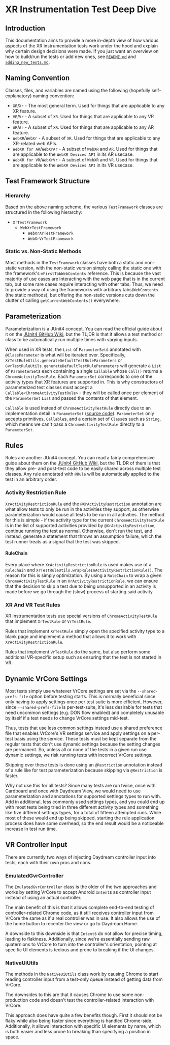 # XR Instrumentation Test Deep Dive

## Introduction

This documentation aims to provide a more in-depth view of how various aspects
of the XR instrumentation tests work under the hood and explain why certain
design decisions were made. If you just want an overview on how to build/run the
tests or add new ones, see [`README.md`][readme] and
[`adding_new_tests.md`][adding_new_tests].

## Naming Convention

Classes, files, and variables are named using the following (hopefully
self-explanatory) naming convention:

* `XR`/`Xr` - The most general term. Used for things that are applicable to any
  XR feature.
* `VR`/`Vr` - A subset of `XR`. Used for things that are applicable to any VR
  feature.
* `AR`/`Ar` - A subset of `XR`. Used for things that are applicable to any AR
  feature.
* `WebXR`/`WebXr` - A subset of `XR`. Used for things that are applicable to any
  XR-related web APIs.
* `WebXR for AR`/`WebXrAr` - A subset of `WebXR` and `AR`. Used for things that
  are applicable to the `WebXR Devices API` in its AR usecase.
* `WebXR for VR`/`WebXrVr` - A subset of `WebXR` and `VR`. Used for things that
  are applicable to the `WebXR Devices API` in its VR usecase.

## Test Framework Structure

### Hierarchy

Based on the above naming scheme, the various `TestFramework` classes are
structured in the following hierarchy:

* `XrTestFramework`
  * `WebXrTestFramework`
    * `WebXrArTestFramework`
    * `WebXrVrTestFramework`

### Static vs. Non-Static Methods

Most methods in the `TestFramework` classes have both a static and non-static
version, with the non-static version simply calling the static one with the
framework's `mFirstTabWebContents` reference. This is because the vast majority
of use cases are interacting with the web page that is in the current tab, but
some rare cases require interacting with other tabs. Thus, we need to provide a
way of using the frameworks with arbitrary tabs/`WebContents`
(the static methods), but offering the non-static versions cuts down the clutter
of calling `getCurrentWebContents()` everywhere.

## Parameterization

Parameterization is a JUnit4 concept. You can read the official guide about it
on the [JUnit4 GitHub Wiki][junit4_wiki_parameterization], but the TL;DR is that
it allows a test method or class to be automatically run multiple times with
varying inputs.

When used in XR tests, the `List` of `ParameterSet`s annotated with
`@ClassParameter` is what will be iterated over. Specifically,
`XrTestRuleUtils.generateDefaultTestRuleParameters` or
`GvrTestRuleUtils.generateDefaultTestRuleParameters` will generate a `List` of
`ParameterSet`s each containing a single `Callable` whose `call()` returns a
`ChromeActivityTestRule`. Each `ParameterSet` corresponds to one of the activity
types that XR features are supported in. This is why constructors of
parameterized test classes must accept a `Callable<ChromeActivityTestRule>` -
they will be called once per element of the `ParameterSet` `List` and passed the
contents of that element.

`Callable` is used instead of `ChromeActivityTestRule` directly due to an
implementation detail in `ParameterSet` ([source code][parameter_set_source]).
`ParameterSet` only accepts primitives, `Callable`s, and a certain set of
`Class`es such as `String`, which means we can't pass a `ChromeActivityTestRule`
directly to a `ParameterSet`.

## Rules

Rules are another JUnit4 concept. You can read a fairly comprehensive guide
about them on the [JUnit4 GitHub Wiki][junit4_wiki_rules], but the TL;DR of them
is that they allow pre- and post-test code to be easily shared across multiple
test classes. Any rule annotated with `@Rule` will be automatically applied to
the test in an arbitrary order.

### Activity Restriction Rule

`XrActivityRestrictionRule` and the `@XrActivityRestriction` annotation are what
allow tests to only be run in the activities they support, as otherwise
parameterization would cause all tests to be run in all activities. The method
for this is simple - if the activity type for the current
`ChromeActivityTestRule` is in the list of supported activities provided by
`@XrActivityRestriction`, continue running the test as normal. Otherwise, don't
run the test, and instead, generate a statement that throws an assumption
failure, which the test runner treats as a signal that the test was skipped.

#### RuleChain

Every place where `XrActivityRestrictionRule` is used makes use of a `RuleChain`
and `XrTestRuleUtils.wrapRuleInActivityRestrictionRule()`. The reason for this
is simply optimization. By using a `RuleChain` to wrap a given
`ChromeActivityTestRule` in an `XrActivityRestrictionRule`, we can ensure that
the decision to skip a test due to being unsupported in an activity is made
before we go through the (slow) process of starting said activity.

### XR And VR Test Rules

XR instrumentation tests use special versions of `ChromeActivityTestRule` that
implement `XrTestRule` or `VrTestRule`.

Rules that implement `XrTestRule` simply open the specified activity type to a
blank page and implement a method that allows it to work with
`XrActivityRestrictionRule`.

Rules that implement `VrTestRule` do the same, but also perform some additional
VR-specific setup such as ensuring that the test is not started in VR.

## Dynamic VrCore Settings

Most tests simply use whatever VrCore settings are set via the
`--shared-prefs-file` option before testing starts. This is normally beneficial
since only having to apply settings once per test suite is more efficient.
However, since `--shared-prefs-file` is per-test-suite, it's less desirable for
tests that need uncommon settings (e.g. DON flow enabled) and completely
unusable by itself if a test needs to change VrCore settings mid-test.

Thus, tests that use less common settings instead use a shared preference file
that enables VrCore's VR settings service and apply settings on a per-test
basis using the service. These tests must be kept separate from the regular
tests that don't use dynamic settings because the setting changes are permanent.
So, unless all or none of the tests in a given run use dynamic settings, we risk
running tests with incorrect VrCore settings.

Skipping over these tests is done using an `@Restriction` annotation instead of
a rule like for test parameterization because skipping via `@Restriction` is
faster.

Why not use this for all tests? Since many tests are run twice, once with
Cardboard and once with Daydream View, we would need to use parameterization and
annotations for supported settings types to run with. Add in additional, less
commonly used settings types, and you could end up with most tests being tried
in three different activity types and something like five different settings
types, for a total of fifteen attempted runs. While most of these would end up
being skipped, starting the rule application process does have some overhead, so
the end result would be a noticeable increase in test run time.

## VR Controller Input

There are currently two ways of injecting Daydream controller input into tests,
each with their own pros and cons.

### EmulatedGvrController

The `EmulatedGvrController` class is the older of the two approaches and works by
setting VrCore to accept Android `Intent`s as controller input instead of using
an actual controller.

The main benefit of this is that it allows complete end-to-end
testing of controller-related Chrome code, as it still receives controller input
from VrCore the same as if a real controller was in use. It also allows the use
of the home button to recenter the view or go to Daydream Home.

A downside to this downside is that `Intent`s do not allow for precise timing,
leading to flakiness. Additionally, since we're essentially sending raw
quaternions to VrCore to turn into the controller's orientation, pointing at
specific UI elements is tedious and prone to breaking if the UI changes.

### NativeUiUtils

The methods in the `NativeUiUtils` class work by causing Chrome to start reading
controller input from a test-only queue instead of getting data from VrCore.

The downsides to this are that it causes Chrome to use some non-production code
and doesn't test the controller-related interaction with VrCore.

This approach does have quite a few benefits though. First it should not be
flaky while also being faster since everything is handled Chrome-side.
Additionally, it allows interaction with specific UI elements by name, which is
both easier and less prone to breaking than specifying a position in space.


[readme]: https://chromium.googlesource.com/chromium/src/+/main/chrome/android/javatests/src/org/chromium/chrome/browser/vr/README.md
[adding_new_tests]: https://chromium.googlesource.com/chromium/src/+/main/chrome/android/javatests/src/org/chromium/chrome/browser/vr/adding_new_tests.md
[junit4_wiki_parameterization]: https://github.com/junit-team/junit4/wiki/parameterized-tests
[parameter_set_source]: https://chromium.googlesource.com/chromium/src/+/main/base/test/android/javatests/src/org/chromium/base/test/params/ParameterSet.java
[junit4_wiki_rules]: https://github.com/junit-team/junit4/wiki/rules
